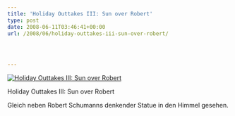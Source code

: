 ```yaml
---
title: 'Holiday Outtakes III: Sun over Robert'
type: post
date: 2008-06-11T03:46:41+00:00
url: /2008/06/holiday-outtakes-iii-sun-over-robert/




---
```

<div class="flickr">
  <a href="http://www.flickr.com/photos/schreibblogade/2570227801/" title="Holiday Outtakes III: Sun over Robert"><img src="//farm4.static.flickr.com/3262/2570227801_f0dfd2ea07.jpg" alt="Holiday Outtakes III: Sun over Robert" /></a></p>

  <p>
    Holiday Outtakes <span class="caps">III</span>: Sun over Robert
  </p>
</div>

Gleich neben Robert Schumanns denkender Statue in den Himmel gesehen.
